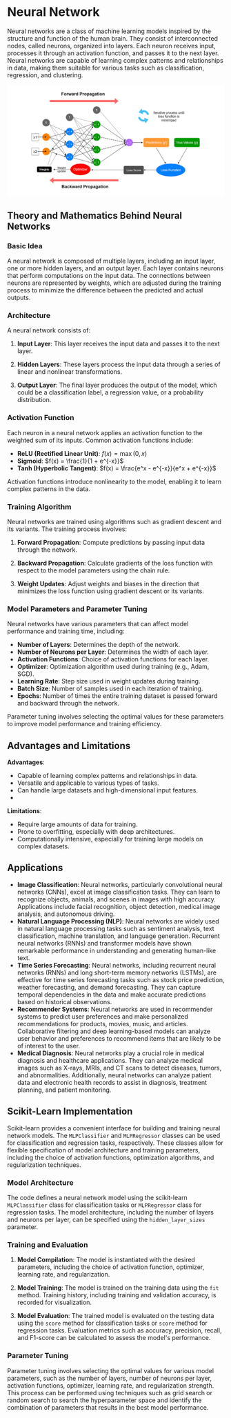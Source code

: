 # Neural Network

Neural networks are a class of machine learning models inspired by the structure and function of the human brain. They consist of interconnected nodes, called neurons, organized into layers. Each neuron receives input, processes it through an activation function, and passes it to the next layer. Neural networks are capable of learning complex patterns and relationships in data, making them suitable for various tasks such as classification, regression, and clustering.

![image](https://github.com/kjarjoura/INDE577/blob/main/Images/nn.png)


## Theory and Mathematics Behind Neural Networks

### Basic Idea

A neural network is composed of multiple layers, including an input layer, one or more hidden layers, and an output layer. Each layer contains neurons that perform computations on the input data. The connections between neurons are represented by weights, which are adjusted during the training process to minimize the difference between the predicted and actual outputs.

### Architecture

A neural network consists of:

1. **Input Layer**: This layer receives the input data and passes it to the next layer.

2. **Hidden Layers**: These layers process the input data through a series of linear and nonlinear transformations.

3. **Output Layer**: The final layer produces the output of the model, which could be a classification label, a regression value, or a probability distribution.

### Activation Function

Each neuron in a neural network applies an activation function to the weighted sum of its inputs. Common activation functions include:

- **ReLU (Rectified Linear Unit)**: $f(x) = \max(0, x)$
- **Sigmoid**: $f(x) = \frac{1}{1 + e^{-x}}$
- **Tanh (Hyperbolic Tangent)**: $f(x) = \frac{e^x - e^{-x}}{e^x + e^{-x}}$

Activation functions introduce nonlinearity to the model, enabling it to learn complex patterns in the data.

### Training Algorithm

Neural networks are trained using algorithms such as gradient descent and its variants. The training process involves:

1. **Forward Propagation**: Compute predictions by passing input data through the network.

2. **Backward Propagation**: Calculate gradients of the loss function with respect to the model parameters using the chain rule.

3. **Weight Updates**: Adjust weights and biases in the direction that minimizes the loss function using gradient descent or its variants.

### Model Parameters and Parameter Tuning

Neural networks have various parameters that can affect model performance and training time, including:

- **Number of Layers**: Determines the depth of the network.
- **Number of Neurons per Layer**: Determines the width of each layer.
- **Activation Functions**: Choice of activation functions for each layer.
- **Optimizer**: Optimization algorithm used during training (e.g., Adam, SGD).
- **Learning Rate**: Step size used in weight updates during training.
- **Batch Size**: Number of samples used in each iteration of training.
- **Epochs**: Number of times the entire training dataset is passed forward and backward through the network.

Parameter tuning involves selecting the optimal values for these parameters to improve model performance and training efficiency.

## Advantages and Limitations
**Advantages**:
  - Capable of learning complex patterns and relationships in data.
  - Versatile and applicable to various types of tasks.
  - Can handle large datasets and high-dimensional input features.
  - 
**Limitations**:
  - Require large amounts of data for training.
  - Prone to overfitting, especially with deep architectures.
  - Computationally intensive, especially for training large models on complex datasets.

## Applications

- **Image Classification**: Neural networks, particularly convolutional neural networks (CNNs), excel at image classification tasks. They can learn to recognize objects, animals, and scenes in images with high accuracy. Applications include facial recognition, object detection, medical image analysis, and autonomous driving.
- **Natural Language Processing (NLP)**: Neural networks are widely used in natural language processing tasks such as sentiment analysis, text classification, machine translation, and language generation. Recurrent neural networks (RNNs) and transformer models have shown remarkable performance in understanding and generating human-like text.
- **Time Series Forecasting**: Neural networks, including recurrent neural networks (RNNs) and long short-term memory networks (LSTMs), are effective for time series forecasting tasks such as stock price prediction, weather forecasting, and demand forecasting. They can capture temporal dependencies in the data and make accurate predictions based on historical observations.
- **Recommender Systems**: Neural networks are used in recommender systems to predict user preferences and make personalized recommendations for products, movies, music, and articles. Collaborative filtering and deep learning-based models can analyze user behavior and preferences to recommend items that are likely to be of interest to the user.
- **Medical Diagnosis**: Neural networks play a crucial role in medical diagnosis and healthcare applications. They can analyze medical images such as X-rays, MRIs, and CT scans to detect diseases, tumors, and abnormalities. Additionally, neural networks can analyze patient data and electronic health records to assist in diagnosis, treatment planning, and patient monitoring.

## Scikit-Learn Implementation

Scikit-learn provides a convenient interface for building and training neural network models. The `MLPClassifier` and `MLPRegressor` classes can be used for classification and regression tasks, respectively. These classes allow for flexible specification of model architecture and training parameters, including the choice of activation functions, optimization algorithms, and regularization techniques.

### Model Architecture

The code defines a neural network model using the scikit-learn `MLPClassifier` class for classification tasks or `MLPRegressor` class for regression tasks. The model architecture, including the number of layers and neurons per layer, can be specified using the `hidden_layer_sizes` parameter.

### Training and Evaluation

1. **Model Compilation**: The model is instantiated with the desired parameters, including the choice of activation function, optimizer, learning rate, and regularization.

2. **Model Training**: The model is trained on the training data using the `fit` method. Training history, including training and validation accuracy, is recorded for visualization.

3. **Model Evaluation**: The trained model is evaluated on the testing data using the `score` method for classification tasks or `score` method for regression tasks. Evaluation metrics such as accuracy, precision, recall, and F1-score can be calculated to assess the model's performance.

### Parameter Tuning

Parameter tuning involves selecting the optimal values for various model parameters, such as the number of layers, number of neurons per layer, activation functions, optimizer, learning rate, and regularization strength. This process can be performed using techniques such as grid search or random search to search the hyperparameter space and identify the combination of parameters that results in the best model performance.

